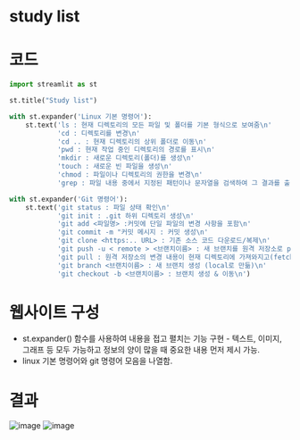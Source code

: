 # study list

# 코드
```python
import streamlit as st

st.title("Study list")

with st.expander('Linux 기본 명령어'):
    st.text('ls : 현재 디렉토리의 모든 파일 및 폴더를 기본 형식으로 보여줌\n'
            'cd : 디렉토리를 변경\n'
            'cd .. : 현재 디렉토리의 상위 폴더로 이동\n'
            'pwd : 현재 작업 중인 디렉토리의 경로를 표시\n'
            'mkdir : 새로운 디렉토리(폴더)를 생성\n'
            'touch : 새로운 빈 파일을 생성\n'
            'chmod : 파일이나 디렉토리의 권한을 변경\n'
            'grep : 파일 내용 중에서 지정된 패턴이나 문자열을 검색하여 그 결과를 출력\n')

with st.expander('Git 명령어'):
    st.text('git status : 파일 상태 확인\n'
            'git init : .git 하위 디렉토리 생성\n'
            'git add <파일명> :커밋에 단일 파일의 변경 사항을 포함\n'
            'git commit -m "커밋 메시지 : 커밋 생성\n'
            'git clone <https:.. URL> : 기존 소스 코드 다운로드/복제\n'
            'git push -u < remote > <브랜치이름> : 새 브랜치를 원격 저장소로 push\n'
            'git pull : 원격 저장소의 변경 내용이 현재 디렉토리에 가져와지고(fetch) 병합(merge)됨\n'
            'git branch <브랜치이름> : 새 브랜치 생성 (local로 만듦)\n'
            'git checkout -b <브랜치이름> : 브랜치 생성 & 이동\n')
```
# 웹사이트 구성
- st.expander() 함수를 사용하여 내용을 접고 펼치는 기능 구현 - 텍스트, 이미지, 그래프 등 모두 가능하고 정보의 양이 많을 때 중요한 내용 먼저 제시 가능.
- linux 기본 명령어와 git 명령어 모음을 나열함.

# 결과
![image](https://github.com/user-attachments/assets/399cc36c-08c2-490d-a3eb-9b82c5672ca5)
![image](https://github.com/user-attachments/assets/92455b3f-4776-462a-8d58-2af8f356b629)



